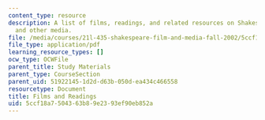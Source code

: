 ```yaml
---
content_type: resource
description: A list of films, readings, and related resources on Shakespeare in film
  and other media.
file: /media/courses/21l-435-shakespeare-film-and-media-fall-2002/5ccf18a7504363b89e2393ef90eb852a_f02filmreadings.pdf
file_type: application/pdf
learning_resource_types: []
ocw_type: OCWFile
parent_title: Study Materials
parent_type: CourseSection
parent_uid: 51922145-1d2d-d63b-050d-ea434c466558
resourcetype: Document
title: Films and Readings
uid: 5ccf18a7-5043-63b8-9e23-93ef90eb852a
---
```

